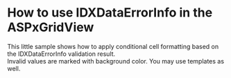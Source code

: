 # How to use IDXDataErrorInfo in the ASPxGridView


<p>This little sample shows how to apply conditional cell formatting based on the IDXDataErrorInfo validation result.<br />
Invalid values are marked with background color. You may use templates as well.</p>

<br/>


